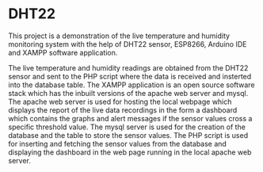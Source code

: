 # DHT22

This project is a demonstration of the live temperature and humidity monitoring system with the help of DHT22 sensor, ESP8266, Arduino IDE and XAMPP software application.

The live temperature and humidity readings are obtained from the DHT22 sensor and sent to the PHP script where the data is received and insterted into the database table. The XAMPP application is an open source software stack which has the inbuilt versions of the apache web server and mysql. The apache web server is used for hosting the local webpage which displays the report of the live data recordings in the form a dashboard which contains the graphs and alert messages if the sensor values cross a specific threshold value. The mysql server is used for the creation of the database and the table to store the sensor values. The PHP script is used for inserting and fetching the sensor values from the database and displaying the dashboard in the web page running in the local apache web server. 
